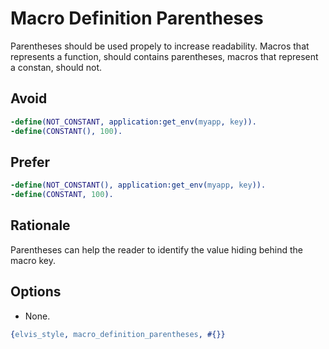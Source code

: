 # Macro Definition Parentheses

Parentheses should be used propely to increase readability.
Macros that represents a function, should contains parentheses,
macros that represent a constan, should not.

## Avoid

```erlang
-define(NOT_CONSTANT, application:get_env(myapp, key)).
-define(CONSTANT(), 100).
```

## Prefer

```erlang
-define(NOT_CONSTANT(), application:get_env(myapp, key)).
-define(CONSTANT, 100).
```

## Rationale

Parentheses can help the reader to identify the value hiding behind the macro key.

## Options

- None.

```erlang
{elvis_style, macro_definition_parentheses, #{}}
```
